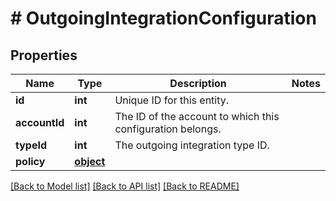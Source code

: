 # # OutgoingIntegrationConfiguration

## Properties

Name | Type | Description | Notes
------------ | ------------- | ------------- | -------------
**id** | **int** | Unique ID for this entity. | 
**accountId** | **int** | The ID of the account to which this configuration belongs. | 
**typeId** | **int** | The outgoing integration type ID. | 
**policy** | [**object**](.md) |  | 

[[Back to Model list]](../../README.md#documentation-for-models) [[Back to API list]](../../README.md#documentation-for-api-endpoints) [[Back to README]](../../README.md)


